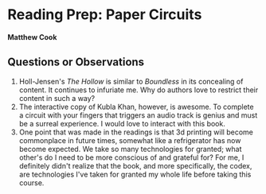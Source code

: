 # Reading Prep: Paper Circuits

#### Matthew Cook

## Questions or Observations

1. Holl-Jensen's *The Hollow* is similar to *Boundless* in its concealing of content. It continues to infuriate me. Why do authors love to restrict their content in such a way?
2. The interactive copy of Kubla Khan, however, is awesome. To complete a circuit with your fingers that triggers an audio track is genius and must be a surreal experience. I would love to interact with this book.
3. One point that was made in the readings is that 3d printing will become commonplace in future times, somewhat like a refrigerator has now become expected. We take so many technologies for granted; what other's do I need to be more conscious of and grateful for? For me, I definitely didn't realize that the book, and more specifically, the codex, are technologies I've taken for granted my whole life before taking this course.